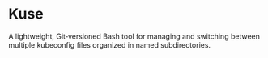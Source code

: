 # Kuse
A lightweight, Git‐versioned Bash tool for managing and switching between multiple kubeconfig files organized in named subdirectories.
